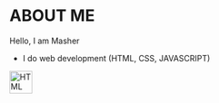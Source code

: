# ABOUT ME 
Hello,
I am Masher                                           
- I do web development (HTML, CSS, JAVASCRIPT)
<img src="https://upload.wikimedia.org/wikipedia/commons/6/61/HTML5_logo_and_wordmark.svg" alt="HTML Logo" width="40" height="40">

